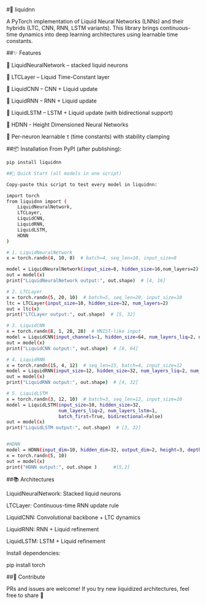 #🧠 liquidnn

A PyTorch implementation of Liquid Neural Networks (LNNs) and their hybrids (LTC, CNN, RNN, LSTM variants).
This library brings continuous-time dynamics into deep learning architectures using learnable time constants.

##✨ Features

🔹 LiquidNeuralNetwork – stacked liquid neurons

🔹 LTCLayer – Liquid Time-Constant layer

🔹 LiquidCNN – CNN + Liquid update

🔹 LiquidRNN – RNN + Liquid update

🔹 LiquidLSTM – LSTM + Liquid update (with bidirectional support)

🔹 HDNN - Height Dimensioned Neural Networks

🔹 Per-neuron learnable τ (time constants) with stability clamping

##📦 Installation
From PyPI (after publishing):

```bash
pip install liquidnn
```
```bash
##🚀 Quick Start (all models in one script)

Copy-paste this script to test every model in liquidnn:

import torch
from liquidnn import (
    LiquidNeuralNetwork,
    LTCLayer,
    LiquidCNN,
    LiquidRNN,
    LiquidLSTM,
    HDNN
)

# 1. LiquidNeuralNetwork
x = torch.randn(4, 10, 8)  # batch=4, seq_len=10, input_size=8  

model = LiquidNeuralNetwork(input_size=8, hidden_size=16,num_layers=2)  
out = model(x)   
print("LiquidNeuralNetwork output:", out.shape)  # [4, 16]   

# 2. LTCLayer    
x = torch.randn(5, 20, 10)  # batch=5, seq_len=20, input_size=10    
ltc = LTCLayer(input_size=10, hidden_size=32, num_layers=2)    
out = ltc(x)    
print("LTCLayer output:", out.shape)  # [5, 32]    

# 3. LiquidCNN    
x = torch.randn(8, 1, 28, 28)  # MNIST-like input    
model = LiquidCNN(input_channels=1, hidden_size=64, num_layers_liq=2, num_layers_conv=2)    
out = model(x)    
print("LiquidCNN output:", out.shape)  # [8, 64]    

# 4. LiquidRNN    
x = torch.randn(15, 4, 12)  # seq_len=15, batch=4, input_size=12    
model = LiquidRNN(input_size=12, hidden_size=32, num_layers_liq=2, num_layers_rnn=1)    
out = model(x)    
print("LiquidRNN output:", out.shape)  # [4, 32]    

# 5. LiquidLSTM    
x = torch.randn(3, 12, 10)  # batch=3, seq_len=12, input_size=10    
model = LiquidLSTM(input_size=10, hidden_size=32,    
                   num_layers_liq=2, num_layers_lstm=1,    
                   batch_first=True, bidirectional=False)    
out = model(x)    
print("LiquidLSTM output:", out.shape)  # [3, 32]   


#HDNN
model = HDNN(input_dim=10, hidden_dim=32, output_dim=2, height=3, depth=2)
x = torch.randn(5, 10)
out = model(x)
print("HDNN output:", out.shape )      #[5,2]


```

##📚 Architectures

LiquidNeuralNetwork: Stacked liquid neurons

LTCLayer: Continuous-time RNN update rule

LiquidCNN: Convolutional backbone + LTC dynamics

LiquidRNN: RNN + Liquid refinement

LiquidLSTM: LSTM + Liquid refinement

Install dependencies:

pip install torch


##🌟 Contribute

PRs and issues are welcome! If you try new liquidized architectures, feel free to share 🚀